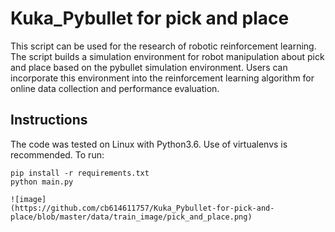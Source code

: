# Kuka_Pybullet for pick and place

This script can be used for the research of robotic reinforcement learning. The script builds a simulation environment for robot manipulation about pick and place  based on the pybullet simulation environment. Users can incorporate this environment into the reinforcement learning algorithm for online data collection and performance evaluation.

## Instructions

The code was tested on Linux with Python3.6. Use of virtualenvs is recommended. To run:

```
pip install -r requirements.txt
python main.py

![image]
(https://github.com/cb614611757/Kuka_Pybullet-for-pick-and-place/blob/master/data/train_image/pick_and_place.png)
